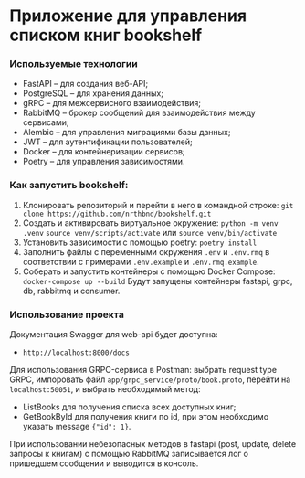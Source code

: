 # Приложение для управления списком книг bookshelf

### Используемые технологии
- FastAPI – для создания веб-API;
- PostgreSQL – для хранения данных;
- gRPC – для межсервисного взаимодействия;
- RabbitMQ – брокер сообщений для взаимодействия между сервисами;
- Alembic – для управления миграциями базы данных;
- JWT – для аутентификации пользователей;
- Docker – для контейнеризации сервисов;
- Poetry – для управления зависимостями.

### Как запустить bookshelf:
1. Клонировать репозиторий и перейти в него в командной строке:
`git clone https://github.com/nrthbnd/bookshelf.git`
2. Cоздать и активировать виртуальное окружение:
`python -m venv .venv`
`source venv/scripts/activate`
или
`source venv/bin/activate`
3. Установить зависимости с помощью poetry:
`poetry install`
4. Заполнить файлы с переменными окружения `.env` и `.env.rmq`
в соответствии с примерами `.env.example` и `.env.rmq.example`.
5. Соберать и запустить контейнеры с помощью Docker Compose:
`docker-compose up --build`
Будут запущены контейнеры fastapi, grpc, db, rabbitmq и consumer.

### Использование проекта
Документация Swagger для web-api будет доступна:
- `http://localhost:8000/docs`

Для использования GRPC-сервиса в Postman: выбрать request type GRPC,
импоровать файл `app/grpc_service/proto/book.proto`, перейти на `localhost:50051`,
и выбрать необходимый метод:
- ListBooks для получения списка всех доступных книг;
- GetBookById для получения книги по id, при этом необходимо указать 
message `{"id": 1}`.

При использовании небезопасных методов в fastapi (post, update, delete запросы к книгам)
с помощью RabbitMQ записывается лог о пришедшем сообщении и выводится в консоль. 

